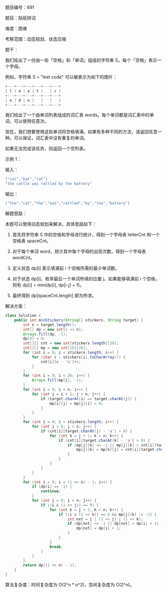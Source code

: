 题目编号：691

题目：贴纸拼词

难度：困难

考察范围：动态规划、状态压缩

题干：

我们给出了一份由一些「空格」和「单词」组成的字符串 S。每个「空格」表示一个字母。

例如，字符串 S = "leet code" 可以被表示为如下的图片：

```java
+---+---+---+---+---+---+
| l | e | e | t |   | c |
+---+---+---+---+---+---+
| o | d | e |   |   |   |
+---+---+---+---+---+---+
```

我们给出了一个由单词列表组成的词汇表 words。每个单词都是词汇表中的单词，可以使用任意次。

现在，我们想要使用这些单词将空格填满。如果有多种不同的方法，请返回任意一种。可以保证，词汇表中没有重复的单词。

如果无法完成该任务，则返回一个空列表。

示例 1：

输入：
```java
["cat","bat","rat"]
"the cattle was rattled by the battery"
```
输出：
```java
["the","cat","the","bat","rattled","by","the","battery"]
```

解题思路：

本题可以使用动态规划来解决，具体思路如下：

1. 首先将字符串 S 中的空格和字母进行统计，得到一个字母表 letterCnt 和一个空格表 spaceCnt。

2. 对于每个单词 word，统计其中每个字母的出现次数，得到一个字母表 wordCnt。

3. 定义状态 dp[i] 表示填满前 i 个空格所需的最少单词数。

4. 对于状态 dp[i]，枚举最后一个单词所填的位置 j，如果能够填满前 i 个空格，则有 dp[i] = min(dp[i], dp[i-j] + 1)。

5. 最终得到 dp[spaceCnt.length] 即为所求。

解决方案：

```java
class Solution {
    public int minStickers(String[] stickers, String target) {
        int n = target.length();
        int[] dp = new int[1 << n];
        Arrays.fill(dp, -1);
        dp[0] = 0;
        int[][] cnt = new int[stickers.length][26];
        int[][] mp = new int[26][26];
        for (int i = 0; i < stickers.length; i++) {
            for (char c : stickers[i].toCharArray()) {
                cnt[i][c - 'a']++;
            }
        }
        for (int i = 0; i < 26; i++) {
            Arrays.fill(mp[i], -1);
        }
        for (int i = 0; i < n; i++) {
            for (int j = i + 1; j < n; j++) {
                if (target.charAt(i) == target.charAt(j)) {
                    mp[i][j] = mp[j][i] = 0;
                }
            }
        }
        for (int i = 0; i < stickers.length; i++) {
            for (int j = 0; j < n; j++) {
                if (cnt[i][target.charAt(j) - 'a'] > 0) {
                    for (int k = j + 1; k < n; k++) {
                        if (cnt[i][target.charAt(k) - 'a'] > 0) {
                            if (mp[j][k] == -1 || mp[j][k] > cnt[i][target.charAt(j) - 'a'] + cnt[i][target.charAt(k) - 'a']) {
                                mp[j][k] = mp[k][j] = cnt[i][target.charAt(j) - 'a'] + cnt[i][target.charAt(k) - 'a'];
                            }
                        }
                    }
                }
            }
        }
        for (int i = 0; i < (1 << n) - 1; i++) {
            if (dp[i] == -1) {
                continue;
            }
            for (int j = 0; j < n; j++) {
                if ((i & (1 << j)) == 0) {
                    for (int k = j + 1; k < n; k++) {
                        if ((i & (1 << k)) == 0 && mp[j][k] != -1) {
                            int nxt = i | (1 << j) | (1 << k);
                            if (dp[nxt] == -1 || dp[nxt] > dp[i] + 1) {
                                dp[nxt] = dp[i] + 1;
                            }
                        }
                    }
                    break;
                }
            }
        }
        return dp[(1 << n) - 1];
    }
}
```

算法复杂度：时间复杂度为 O(2^n * n^2)，空间复杂度为 O(2^n)。